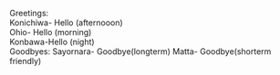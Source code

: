 Greetings: <br>
Konichiwa- Hello (afternooon)<br>
Ohio- Hello (morning)<br>
Konbawa-Hello (night)<br>
Goodbyes:
Sayornara- Goodbye(longterm)
Matta- Goodbye(shorterm friendly)
